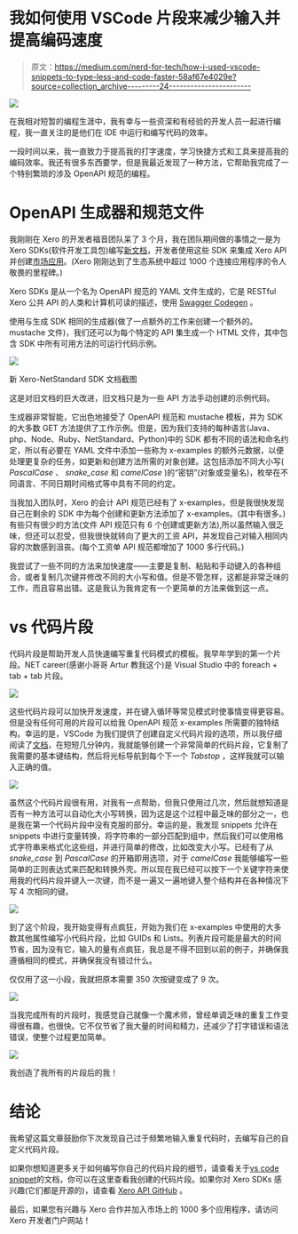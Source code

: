 # 我如何使用 VSCode 片段来减少输入并提高编码速度

> 原文：<https://medium.com/nerd-for-tech/how-i-used-vscode-snippets-to-type-less-and-code-faster-58af67e4029e?source=collection_archive---------24----------------------->

![](img/04ecc48ca5b8fe3c1e07a968fdd28357.png)

在我相对短暂的编程生涯中，我有幸与一些资深和有经验的开发人员一起进行编程，我一直关注的是他们在 IDE 中运行和编写代码的效率。

一段时间以来，我一直致力于提高我的打字速度，学习快捷方式和工具来提高我的编码效率。我还有很多东西要学，但是我最近发现了一种方法，它帮助我完成了一个特别繁琐的涉及 OpenAPI 规范的编程。

# OpenAPI 生成器和规范文件

我刚刚在 Xero 的开发者福音团队呆了 3 个月，我在团队期间做的事情之一是为 Xero SDKs(软件开发工具包)编写[新文档](https://xeroapi.github.io/Xero-NetStandard/accounting/index.html)，开发者使用这些 SDK 来集成 Xero API 并创建[市场应用](https://apps.xero.com/au?utm_source=xero_blog&utm_medium=link&utm_campaign=1000apps_announcement)。(Xero 刚刚达到了生态系统中超过 1000 个连接应用程序的令人敬畏的里程碑。)

Xero SDKs 是从一个名为 OpenAPI 规范的 YAML 文件生成的，它是 RESTful Xero 公共 API 的人类和计算机可读的描述，使用 [Swagger Codegen](https://swagger.io/tools/swagger-codegen/) 。

使用与生成 SDK 相同的生成器(做了一点额外的工作来创建一个额外的。mustache 文件)，我们还可以为每个特定的 API 集生成一个 HTML 文件，其中包含 SDK 中所有可用方法的可运行代码示例。

![](img/e753f1c414e05fe40133a222fda7a0cc.png)

新 Xero-NetStandard SDK 文档截图

这是对旧文档的巨大改进，旧文档只是为一些 API 方法手动创建的示例代码。

生成器非常智能，它出色地接受了 OpenAPI 规范和 mustache 模板，并为 SDK 的大多数 GET 方法提供了工作示例。但是，因为我们支持的每种语言(Java、php、Node、Ruby、NetStandard、Python)中的 SDK 都有不同的语法和命名约定，所以有必要在 YAML 文件中添加一些称为 x-examples 的额外元数据，以便处理更复杂的任务，如更新和创建方法所需的对象创建。这包括添加不同大小写( *PascalCase* 、 *snake_case* 和 *camelCase* )的“密钥”(对象或变量名)，枚举在不同语言、不同日期时间格式等中具有不同的约定。

当我加入团队时，Xero 的会计 API 规范已经有了 x-examples，但是我很快发现自己在剩余的 SDK 中为每个创建和更新方法添加了 x-examples。(其中有很多。)有些只有很少的方法(文件 API 规范只有 6 个创建或更新方法),所以虽然输入很乏味，但还可以忍受，但我很快就转向了更大的工资 API，并发现自己对输入相同内容的次数感到沮丧。(每个工资单 API 规范都增加了 1000 多行代码。)

我尝试了一些不同的方法来加快速度——主要是复制、粘贴和手动键入的各种组合，或者复制几次键并修改不同的大小写和值。但是不管怎样，这都是非常乏味的工作，而且容易出错。这是我认为我肯定有一个更简单的方法来做到这一点。

# vs 代码片段

代码片段是帮助开发人员快速编写重复代码模式的模板。我早年学到的第一个片段。NET career(感谢小哥哥 Artur 教我这个)是 Visual Studio 中的 foreach + tab + tab 片段。

![](img/eabbc2b25209d2659311159d95b02efc.png)

这些代码片段可以加快开发速度，并在键入循环等常见模式时使事情变得更容易。但是没有任何可用的片段可以给我 OpenAPI 规范 x-examples 所需要的独特结构。幸运的是，VSCode 为我们提供了创建自定义代码片段的选项，所以我仔细阅读了[文档](https://code.visualstudio.com/docs/editor/userdefinedsnippets)，在短短几分钟内，我就能够创建一个非常简单的代码片段，它复制了我需要的基本键结构，然后将光标导航到每个下一个 *Tabstop* ，这样我就可以输入正确的值。

![](img/2d2be769da5ca28bd40d866c777eca66.png)

虽然这个代码片段很有用，对我有一点帮助，但我只使用过几次，然后就想知道是否有一种方法可以自动化大小写转换，因为这是这个过程中最乏味的部分之一，也是我在第一个代码片段中没有克服的部分。幸运的是，我发现 snippets 允许在 snippets 中进行变量转换，将字符串的一部分匹配到组中，然后我们可以使用格式字符串来格式化这些组，并进行简单的修改，比如改变大小写。已经有了从 *snake_case* 到 *PascalCase* 的开箱即用选项，对于 *camelCase* 我能够编写一些简单的正则表达式来匹配和转换外壳。所以现在我已经可以按下一个关键字符来使用我的代码片段并键入一次键，而不是一遍又一遍地键入整个结构并在各种情况下写 4 次相同的键。

![](img/ba3d5b9df8e38b0e5c69a6479d391a5c.png)

到了这个阶段，我开始变得有点疯狂，开始为我们在 x-examples 中使用的大多数其他属性编写小代码片段，比如 GUIDs 和 Lists。列表片段可能是最大的时间节省，因为没有它，输入的量有点疯狂，我总是不得不回到以前的例子，并确保我遵循相同的模式，并确保我没有错过什么。

仅仅用了这一小段，我就把原本需要 350 次按键变成了 9 次。

![](img/6ea55ea711bb085fb12b0a056e673d35.png)

当我完成所有的片段时，我感觉自己就像一个魔术师，曾经单调乏味的重复工作变得很有趣，也很快。它不仅节省了我大量的时间和精力，还减少了打字错误和语法错误，使整个过程更加简单。

![](img/4686cc00f09ce95bcc97b836800e491e.png)

我创造了我所有的片段后的我！

# 结论

我希望这篇文章鼓励你下次发现自己过于频繁地输入重复代码时，去编写自己的自定义代码片段。

如果你想知道更多关于如何编写你自己的代码片段的细节，请查看关于[vs code snippet](https://code.visualstudio.com/docs/editor/userdefinedsnippets)的文档，你可以在这里查看我创建的代码片段。如果你对 Xero SDKs 感兴趣(它们都是开源的)，请查看 [Xero API GitHub](https://github.com/XeroAPI) 。

最后，如果您有兴趣与 Xero 合作并加入市场上的 1000 多个应用程序，请访问 Xero 开发者门户网站！